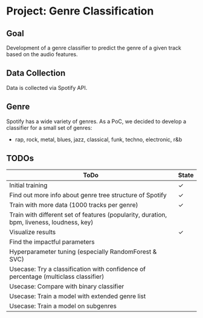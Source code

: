 # Project: Genre Classification

## Goal
Development of a genre classifier to predict the genre of a given track based on the audio features.

## Data Collection
Data is collected via Spotify API.

## Genre
Spotify has a wide variety of genres. As a PoC, we decided to develop a classifier for a small set of genres:
- rap, rock, metal, blues, jazz, classical, funk, techno, electronic, r&b

## TODOs
| ToDo                                                                                      | State |
|-------------------------------------------------------------------------------------------|-------|
| Initial training                                                                          | ✓     |
| Find out more info about genre tree structure of Spotify                                  | ✓     |
| Train with more data (1000 tracks per genre)                                              | ✓     |
| Train with different set of features (popularity, duration, bpm, liveness, loudness, key) |       |
| Visualize results                                                                         | ✓     |
| Find the impactful parameters                                                             |       |
| Hyperparameter tuning (especially RandomForest & SVC)                                     |       |
| Usecase: Try a classification with confidence of percentage  (multiclass classifier)      |       |
| Usecase: Compare with binary classifier                                                   |       |
| Usecase: Train a model with extended genre list                                           |       |
| Usecase: Train a model on subgenres                                                       |       |
